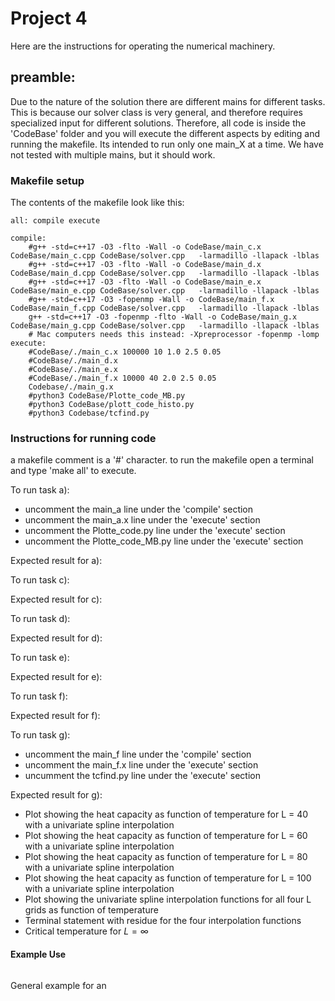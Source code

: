 # Project 4

Here are the instructions for operating the numerical machinery.

## preamble:
Due to the nature of the solution there are different mains for different tasks. This is because our solver class is very general, and therefore requires specialized input for different solutions. Therefore, all code is inside the 'CodeBase' folder and you will execute the different aspects by editing and running the makefile. Its intended to run only one main_X at a time. We have not tested with multiple mains, but it should work.

### Makefile setup
The contents of the makefile look like this:
```
all: compile execute

compile:
	#g++ -std=c++17 -O3 -flto -Wall -o CodeBase/main_c.x CodeBase/main_c.cpp CodeBase/solver.cpp   -larmadillo -llapack -lblas
	#g++ -std=c++17 -O3 -flto -Wall -o CodeBase/main_d.x CodeBase/main_d.cpp CodeBase/solver.cpp   -larmadillo -llapack -lblas
	#g++ -std=c++17 -O3 -flto -Wall -o CodeBase/main_e.x CodeBase/main_e.cpp CodeBase/solver.cpp   -larmadillo -llapack -lblas
	#g++ -std=c++17 -O3 -fopenmp -Wall -o CodeBase/main_f.x CodeBase/main_f.cpp CodeBase/solver.cpp   -larmadillo -llapack -lblas
	g++ -std=c++17 -O3 -fopenmp -flto -Wall -o CodeBase/main_g.x CodeBase/main_g.cpp CodeBase/solver.cpp   -larmadillo -llapack -lblas
	# Mac computers needs this instead: -Xpreprocessor -fopenmp -lomp
execute:
	#CodeBase/./main_c.x 100000 10 1.0 2.5 0.05
	#CodeBase/./main_d.x
	#CodeBase/./main_e.x
	#CodeBase/./main_f.x 10000 40 2.0 2.5 0.05
	Codebase/./main_g.x
	#python3 CodeBase/Plotte_code_MB.py
	#python3 CodeBase/plott_code_histo.py
	#python3 Codebase/tcfind.py
```
### Instructions for running code
a makefile comment is a '#' character. to run the makefile open a terminal and type 'make all' to execute.

To run task a):
  - uncomment the main_a line under the 'compile' section
  - uncomment the main_a.x line under the 'execute' section
  - uncomment the Plotte_code.py line under the 'execute' section
  - uncomment the Plotte_code_MB.py line under the 'execute' section

Expected result for a):
 


To run task c):
  

Expected result for c):
 


To run task d):
 

Expected result for d):



To run task e):
 
Expected result for e):
  


To run task f):
 

Expected result for f):



To run task g):
  - uncomment the main_f line under the 'compile' section
  - uncomment the main_f.x line under the 'execute' section
  - uncumment the tcfind.py line under the 'execute' section

Expected result for g):
  - Plot showing the heat capacity as function of temperature for L = 40 with a univariate spline interpolation
  - Plot showing the heat capacity as function of temperature for L = 60 with a univariate spline interpolation
  - Plot showing the heat capacity as function of temperature for L = 80 with a univariate spline interpolation
  - Plot showing the heat capacity as function of temperature for L = 100 with a univariate spline interpolation
  - Plot showing the univariate spline interpolation functions for all four L grids as function of temperature
  - Terminal statement with residue for the four interpolation functions
  - Critical temperature for $L = \infty$


#### Example Use


```

```


General example for an 
```



```
